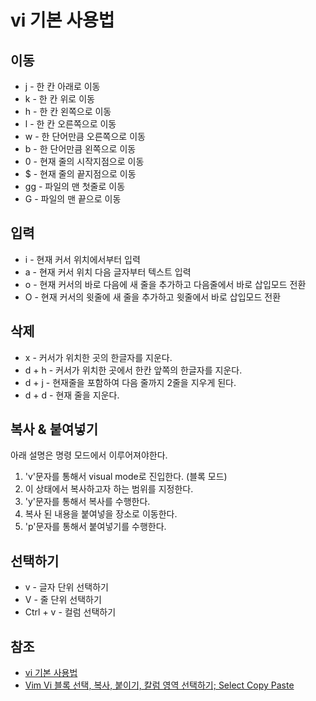 # vi 기본 사용법

## 이동

* j - 한 칸 아래로 이동
* k - 한 칸 위로 이동
* h - 한 칸 왼쪽으로 이동
* l - 한 칸 오른쪽으로 이동
* w - 한 단어만큼 오른쪽으로 이동
* b - 한 단어만큼 왼쪽으로 이동
* 0 - 현재 줄의 시작지점으로 이동
* $ - 현재 줄의 끝지점으로 이동
* gg - 파일의 맨 첫줄로 이동
* G - 파일의 맨 끝으로 이동

## 입력

* i - 현재 커서 위치에서부터 입력
* a - 현재 커서 위치 다음 글자부터 텍스트 입력
* o - 현재 커서의 바로 다음에 새 줄을 추가하고 다음줄에서 바로 삽입모드 전환
* O - 현재 커서의 윗줄에 새 줄을 추가하고 윗줄에서 바로 삽입모드 전환

## 삭제

* x - 커서가 위치한 곳의 한글자를 지운다.
* d + h - 커서가 위치한 곳에서 한칸 앞쪽의 한글자를 지운다. 
* d + j - 현재줄을 포함하여 다음 줄까지 2줄을 지우게 된다.
* d + d - 현재 줄을 지운다.

## 복사 & 붙여넣기

아래 설명은 명령 모드에서 이루어져야한다.

1. 'v'문자를 통해서 visual mode로 진입한다. (블록 모드)
2. 이 상태에서 복사하고자 하는 범위를 지정한다. 
3. 'y'문자를 통해서 복사를 수행한다.
4. 복사 된 내용을 붙여넣을 장소로 이동한다. 
5. 'p'문자를 통해서 붙여넣기를 수행한다.

## 선택하기 

* v - 글자 단위 선택하기
* V - 줄 단위 선택하기
* Ctrl + v - 컬럼 선택하기

## 참조

* [vi 기본 사용법](http://soooprmx.com/wp/archives/2777)
* [Vim Vi 블록 선택, 복사, 붙이기, 칼럼 영역 선택하기; Select Copy Paste](http://mwultong.blogspot.com/2006/11/vim-vi-select-copy-paste.html)
